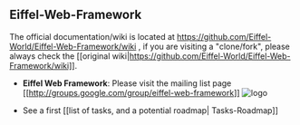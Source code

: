 ## Eiffel-Web-Framework ##

The official documentation/wiki is located at https://github.com/Eiffel-World/Eiffel-Web-Framework/wiki , if you are visiting a "clone/fork", please always check the [[original wiki|https://github.com/Eiffel-World/Eiffel-Web-Framework/wiki]].


- **Eiffel Web Framework**: Please visit the mailing list page [[http://groups.google.com/group/eiffel-web-framework]]  ![logo](http://groups.google.com/intl/en/images/logos/groups_logo_sm.gif)

- See a first [[list of tasks, and a potential roadmap| Tasks-Roadmap]]